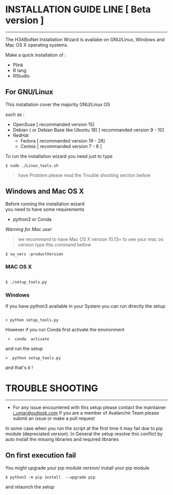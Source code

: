 # INSTALLATION GUIDE LINE   [ Beta version ]
---
The H3ABioNet  Installation Wizard is availabe on GNU/Linux, Windows and Mac OS X operating systems.

Make a quick installation of : 
- Plink
- R lang  
- RStudio  

## For GNU/Linux

This installation  cover the majority GNU/Linux OS 
 
such as :

   - OpenSuse                                          [ recommanded version 15]
   - Debian   ( or Debian Base  like Ubuntu 18)        [ recommanded version 9 - 10]
   - RedHat   
        -  Fedora                                      [ recommanded version 19 - 28]  
        -  Centos                                      [ recommanded version 7  - 8 ]
       
       
       
To run the  installation  wizard  you need just  to  type  
```
$ sudo ./Linux_tools.sh
``` 
>  have  Problem please   read the Trouble shooting section bellow 

##  Windows and Mac OS X  

Before  running  the  installation wizard  
you need to have some requirements 
-  python3   or  Conda 

*Warning  for Mac  user* 
>  we recommand  to have   Mac OS X version  10.13+ 
to see your mac os version type this command bellow 
```
$ sw_vers -productVersion 
```

###  MAC OS X

```

$ ./setup_tools.py  
```

### Windows

If you have  python3 available  in your  System 
you can run directly the setup  

```

> python setup_tools.py
```
However  if  you  run Conda
first activate  the environment 

```
 >  conda  activate  
```
and run  the setup  

```
>  python setup_tools.py 
```
and that's it !

# TROUBLE SHOOTING   
---
* For any issue  encountered  with  this setup  please  contact  the maintainer [j_umar@outlook.com](j_umar@outlook.com)
If you are a member of Avalanche Team please submit an issue  or make a pull request 

>
In some case when you run the script at the first time it may fail due to  pip module (depreciated version). 
In General the setup resolve this  conflict  by  auto install the  missing  libraries and required libraries 

On first execution fail
---  
You might upgrade your pip module version/ install your pip module

```
$ python3 -m pip install  --upgrade pip 
```
and relaunch  the setup 
